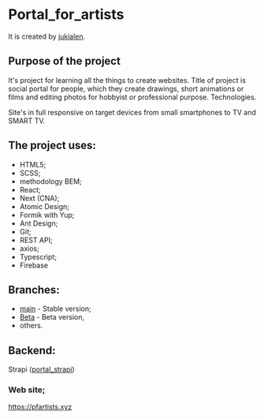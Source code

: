 # Portal_for_artists

It is created by [jukialen](https://github.com/jukialen/).

## Purpose of the project

It's project for learning all the things to create websites.
Title of project is social portal for people, which they create drawings, short animations or films and editing photos for hobbyist or professional purpose.
Technologies.

Site's in full responsive on target devices from small smartphones to TV and SMART TV.

## The project uses:
- HTML5;
- SCSS;
- methodology BEM;
- React;
- Next (CNA);
- Atomic Design;
- Formik with Yup;
- Ant Design;
- Git;
- REST API;
- axios;
- Typescript;
- Firebase

## Branches:
- <a href="https://github.com/jukialen/portal_for_artists_in_next">main</a> - Stable version;
- <a href="https://github.com/jukialen/portal_for_artists_in_next/tree/Beta">Beta</a> - Beta version,
- others.
## Backend:
Strapi (<a href="https://github.com/jukialen/portal_strapi">portal_strapi</a>) 

### Web site;
https://pfartists.xyz